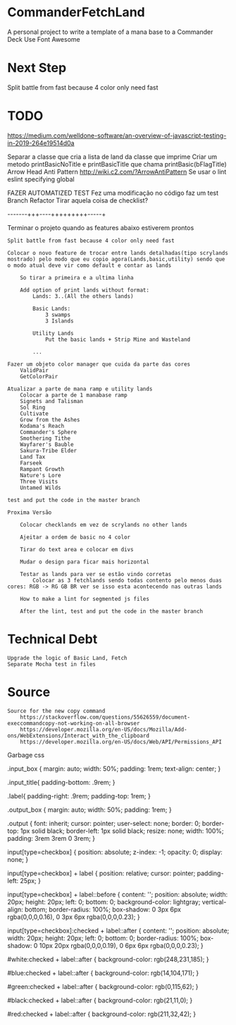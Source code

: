 # CommanderFetchLand
A personal project to write a template of a mana base to a Commander Deck
Use Font Awesome

# Next Step
Split battle from fast because 4 color only need fast

# TODO
https://medium.com/welldone-software/an-overview-of-javascript-testing-in-2019-264e19514d0a


Separar a classe que cria a lista de land da classe que imprime
Criar um metodo printBasicNoTitle e printBasicTitle que chama printBasic(bFlagTitle)
Arrow Head Anti Pattern
	http://wiki.c2.com/?ArrowAntiPattern
Se usar o lint
	eslint specifying global

FAZER AUTOMATIZED TEST
       Fez uma modificação no código faz um test
       Branch Refactor
       Tirar aquela coisa de checklist?

-------+++----+++++++++-----+

Terminar o projeto quando as features abaixo estiverem prontos

	Split battle from fast because 4 color only need fast

	Colocar o novo feature de trocar entre lands detalhadas(tipo scrylands mostrado) pelo modo que eu copio agora(Lands,basic,utility) sendo que o modo atual deve vir como default e contar as lands

		So tirar a primeira e a ultima linha

		Add option of print lands without format:
			Lands: 3..(All the others lands)

			Basic Lands:
				3 swamps
				3 Islands

			Utility Lands
				Put the basic lands + Strip Mine and Wasteland

			...

	Fazer um objeto color manager que cuida da parte das cores
		ValidPair 		
		GetColorPair

	Atualizar a parte de mana ramp e utility lands
		Colocar a parte de 1 manabase ramp
		Signets and Talisman
		Sol Ring
		Cultivate
		Grow from the Ashes
		Kodama's Reach
		Commander's Sphere
		Smothering Tithe
		Wayfarer's Bauble
		Sakura-Tribe Elder
		Land Tax
		Farseek
		Rampant Growth
		Nature's Lore
		Three Visits
		Untamed Wilds

	test and put the code in the master branch

	Proxima Versão 	

		Colocar checklands em vez de scrylands no other lands

		Ajeitar a ordem de basic no 4 color 

		Tirar do text area e colocar em divs

		Mudar o design para ficar mais horizontal		

		Testar as lands para ver se estão vindo corretas
			Colocar as 3 fetchlands sendo todas contento pelo menos duas cores: RGB -> RG GB BR ver se isso esta acontecendo nas outras lands

		How to make a lint for segmented js files

		After the lint, test and put the code in the master branch

# Technical Debt
	Upgrade the logic of Basic Land, Fetch
	Separate Mocha test in files

# Source
	Source for the new copy command
		https://stackoverflow.com/questions/55626559/document-execcommandcopy-not-working-on-all-browser
		https://developer.mozilla.org/en-US/docs/Mozilla/Add-ons/WebExtensions/Interact_with_the_clipboard
		https://developer.mozilla.org/en-US/docs/Web/API/Permissions_API



Garbage css

.input_box {
  margin: auto;
  width: 50%;
  padding: 1rem;
  text-align: center;
}

.input_title{
  padding-bottom: .9rem;
}

.label{
  padding-right: .9rem;
  padding-top: 1rem;
}

.output_box {
  margin: auto;
  width: 50%;
  padding: 1rem;
}

.output {
  font: inherit;
  cursor: pointer;
  user-select: none;
  border: 0;
  border-top: 1px solid black;
  border-left: 1px solid black;
  resize: none;
  width: 100%;
  padding: 3rem 3rem 0 3rem;
}

input[type=checkbox] {
  position: absolute;
  z-index: -1;
  opacity: 0;
  display: none;
}

input[type=checkbox] + label {
  position: relative;
  cursor: pointer;
  padding-left: 25px;
}

input[type=checkbox] + label::before {
  content: '';
  position: absolute;
  width: 20px;
  height: 20px;
  left: 0;
  bottom: 0;
  background-color: lightgray;
  vertical-align: bottom;
  border-radius: 100%;
  box-shadow: 0 3px 6px rgba(0,0,0,0.16), 0 3px 6px rgba(0,0,0,0.23);
}

input[type=checkbox]:checked + label::after {
  content: '';
  position: absolute;
  width: 20px;
  height: 20px;
  left: 0;
  bottom: 0;
  border-radius: 100%;
  box-shadow: 0 10px 20px rgba(0,0,0,0.19), 0 6px 6px rgba(0,0,0,0.23);
}

#white:checked + label::after {
  background-color: rgb(248,231,185);
}

#blue:checked + label::after {
  background-color: rgb(14,104,171);
}

#green:checked + label::after {
  background-color: rgb(0,115,62);
}

#black:checked + label::after {
  background-color: rgb(21,11,0);
}

#red:checked + label::after {
  background-color: rgb(211,32,42);
}
